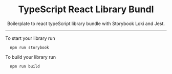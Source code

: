 <h1 align="center">TypeScript React Library Bundl</h1>
<p align="center">Boilerplate to react typeScript library bundle with Storybook Loki and Jest.</p>

---

To start your library run

```
  npm run storybook
```

To build your library run
```
  npm run build
```
